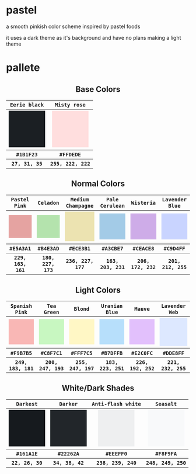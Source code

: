 # pastel
a smooth pinkish color scheme inspired by pastel foods

it uses a dark theme as it's background and have no plans making a light theme

# pallete

<h2 align="center"><b>Base Colors</b></h2>
<table align="center">
  <tr>
    <th><kbd><b>Eerie black</b></kbd></th>
    <th><kbd><b>Misty rose</b></kbd></th>
  </tr>
  <tr>
    <th><img src="https://raw.githubusercontent.com/SweetPastel/Pastel/main/assets/eerie_black.png" width="100px" ></a></th>
    <th><img src="https://raw.githubusercontent.com/SweetPastel/Pastel/main/assets/misty_rose.png" width="100px" ></a></th>
  </tr>
  <tr>
    <th><kbd>#1B1F23</kbd></th>
    <th><kbd>#FFDEDE</kbd></th>
  </tr>
  <tr>
    <th><kbd>27, 31, 35</kbd></th>
    <th><kbd>255, 222, 222</kbd></th>
  </tr>
</table>

<h2 align="center"><b>Normal Colors</b></h2>
<table align="center">
  <tr>
    <th><kbd><b>Pastel Pink</b></kbd></th>
    <th><kbd><b>Celadon</b></kbd></th>
    <th><kbd><b>Medium Champagne</b></kbd></th>
    <th><kbd><b>Pale Cerulean</b></kbd></th>
    <th><kbd><b>Wisteria</b></kbd></th>
    <th><kbd><b>Lavender Blue</b></kbd></th>
  </tr>
  <tr>
    <th><img src="https://raw.githubusercontent.com/SweetPastel/Pastel/main/assets/pastel_pink.png" width="100px" ></a></th>
    <th><img src="https://raw.githubusercontent.com/SweetPastel/Pastel/main/assets/celadon.png" width="100px" ></a></th>
    <th><img src="https://raw.githubusercontent.com/SweetPastel/Pastel/main/assets/medium_champagne.png" width="100px" ></a></th>
    <th><img src="https://raw.githubusercontent.com/SweetPastel/Pastel/main/assets/pale_cerulean.png" width="100px" ></a></th>
    <th><img src="https://raw.githubusercontent.com/SweetPastel/Pastel/main/assets/wisteria.png" width="100px" ></a></th>
    <th><img src="https://raw.githubusercontent.com/SweetPastel/Pastel/main/assets/lavender_blue.png" width="100px" ></a></th>
  </tr>
  <tr>
    <th><kbd>#E5A3A1</kbd></th>
    <th><kbd>#B4E3AD</kbd></th>
    <th><kbd>#ECE3B1</kbd></th>
    <th><kbd>#A3CBE7</kbd></th>
    <th><kbd>#CEACE8</kbd></th>
    <th><kbd>#C9D4FF</kbd></th>
  </tr>
  <tr>
    <th><kbd>229, 163, 161</kbd></th>
    <th><kbd>180, 227, 173</kbd></th>
    <th><kbd>236, 227, 177</kbd></th>
    <th><kbd>163, 203, 231</kbd></th>
    <th><kbd>206, 172, 232</kbd></th>
    <th><kbd>201, 212, 255</kbd></th>
  </tr>
</table>

<h2 align="center"><b>Light Colors</b></h2>
<table align="center">
  <tr>
    <th><kbd><b>Spanish Pink</b></kbd></th>
    <th><kbd><b>Tea Green</b></kbd></th>
    <th><kbd><b>Blond</b></kbd></th>
    <th><kbd><b>Uranian Blue</b></kbd></th>
    <th><kbd><b>Mauve</b></kbd></th>
    <th><kbd><b>Lavender Web</b></kbd></th>
  </tr>
  <tr>
    <th><img src="https://raw.githubusercontent.com/SweetPastel/Pastel/main/assets/spanish_pink.png" width="100px" ></a></th>
    <th><img src="https://raw.githubusercontent.com/SweetPastel/Pastel/main/assets/tea_green.png" width="100px" ></a></th>
    <th><img src="https://raw.githubusercontent.com/SweetPastel/Pastel/main/assets/blond.png" width="100px" ></a></th>
    <th><img src="https://raw.githubusercontent.com/SweetPastel/Pastel/main/assets/uranian_blue.png" width="100px" ></a></th>
    <th><img src="https://raw.githubusercontent.com/SweetPastel/Pastel/main/assets/mauve.png" width="100px" ></a></th>
    <th><img src="https://raw.githubusercontent.com/SweetPastel/Pastel/main/assets/lavender_web.png" width="100px" ></a></th>
  </tr>
  <tr>
    <th><kbd>#F9B7B5</kbd></th>
    <th><kbd>#C8F7C1</kbd></th>
    <th><kbd>#FFF7C5</kbd></th>
    <th><kbd>#B7DFFB</kbd></th>
    <th><kbd>#E2C0FC</kbd></th>
    <th><kbd>#DDE8FF</kbd></th>
  </tr>
  <tr>
    <th><kbd>249, 183, 181</kbd></th>
    <th><kbd>200, 247, 193</kbd></th>
    <th><kbd>255, 247, 197</kbd></th>
    <th><kbd>183, 223, 251</kbd></th>
    <th><kbd>226, 192, 252</kbd></th>
    <th><kbd>221, 232, 255</kbd></th>
  </tr>
</table>

<h2 align="center"><b>White/Dark Shades</b></h2>
<table align="center">
  <tr>
    <th><kbd><b>Darkest</b></kbd></th>
    <th><kbd><b>Darker</b></kbd></th>
    <th><kbd><b>Anti-flash white</b></kbd></th>
    <th><kbd><b>Seasalt</b></kbd></th>
  </tr>
  <tr>
    <th><img src="https://raw.githubusercontent.com/SweetPastel/Pastel/main/assets/eerie_black_darkest.png" width="100px" ></a></th>
    <th><img src="https://raw.githubusercontent.com/SweetPastel/Pastel/main/assets/eerie_black_darker.png" width="100px" ></a></th>
    <th><img src="https://raw.githubusercontent.com/SweetPastel/Pastel/main/assets/anti_flash_white.png" width="100px" ></a></th>
    <th><img src="https://raw.githubusercontent.com/SweetPastel/Pastel/main/assets/seasalt.png" width="100px" ></a></th>
  </tr>
  <tr>
    <th><kbd>#161A1E</kbd></th>
    <th><kbd>#22262A</kbd></th>
    <th><kbd>#EEEFF0</kbd></th>
    <th><kbd>#F8F9FA</kbd></th>
  </tr>
  <tr>
    <th><kbd>22, 26, 30</kbd></th>
    <th><kbd>34, 38, 42</kbd></th>
    <th><kbd>238, 239, 240</kbd></th>
    <th><kbd>248, 249, 250</kbd></th>
  </tr>
</table>
